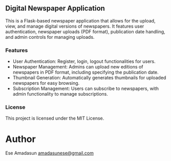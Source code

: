 ## Digital Newspaper Application

This is a Flask-based newspaper application that allows for the upload, view, and manage digital versions of newspapers. It features user authentication, newspaper uploads (PDF format), publication date handling, and admin controls for managing uploads.

### Features
<ul>
<li>User Authentication: Register, login, logout functionalities for users.</li>
<li>Newspaper Management: Admins can upload new editions of newspapers in PDF format, including specifying the publication date.</li>
<li>Thumbnail Generation: Automatically generates thumbnails for uploaded newspapers for easy browsing.</li>
<li>Subscription Management: Users can subscribe to newspapers, with admin functionality to manage subscriptions.</li>
</ul>


### License

This project is licensed under the MIT License.

# Author
Ese Amadasun
amadasunese@gmail.com